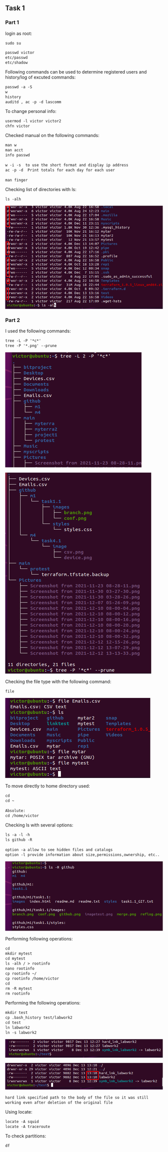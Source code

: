 ## Task 1

### Part 1

login as root:
```
sudo su
```
```
passwd victor
etc/passwd
etc/shadow
```
Following commands can be used to determine registered
users and history/log of excuted commands:
```
passwd -a -S
w
history
auditd , ac -p -d lascomm
```

To change personal info:
```
usermod -l victor victor2
chfn victor
```
Checked manual on the following commands:
```
man w
man acct
info passwd 

w -i -s  to use the short format and display ip address
ac -p -d  Print totals for each day for each user

man finger
```
Checking list of directories with ls:
```
ls -alh
```
![ls](./images/ls2.png "ls")

### Part 2

I used the following commands:
```
tree -L -P '*c*'
tree -P '*.png' --prune
```
![tree](./images/c.png "tree")

![tree](./images/tree.png "tree")

Checking the file type with the following command:

```
file
```

![file](./images/type.png "file")

To move directly to home directory used:
```
cd
cd ~

Absolute:
cd /home/victor
```
Checking ls with several options:
```
ls -a -l -h
ls github -R

option -a allow to see hidden files and catalogs
option -l provide information about size,permissions,ownership, etc..
```
![lsr](./images/lsr.png "lsr")

Performing following operations:
```
cd
mkdir mytest
cd mytest
ls -alh / > rootinfo
nano rootinfo
cp rootinfo ~/
cp rootinfo /home/victor
cd
rm -R mytest
rm rootinfo
```
Performing the following operations:
```
mkdir test
cp .bash_history test/labwork2
cd test
ln labwork2
ln -s labwork2
```
![link](./images/link.png "link")

![link](./images/link2.png "link")

```
hard link specified path to the body of the file so it was still 
working even after deletion of the original file
```
Using locate:
```
locate -A squid
locate -A traceroute
```
To check partitions:
```
df
```


